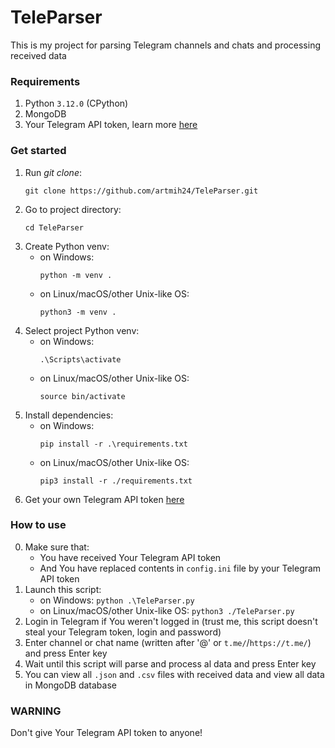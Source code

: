 # TeleParser

This is my project for parsing Telegram channels and chats and processing received data

### Requirements
1. Python `3.12.0` (CPython)
2. MongoDB
3. Your Telegram API token, learn more <a href='https://core.telegram.org/api#getting-started'>here</a>

### Get started
1. Run <i>git clone</i>: 
   ```
   git clone https://github.com/artmih24/TeleParser.git
   ```
2. Go to project directory: 
   ```
   cd TeleParser
   ```
3. Create Python venv:
   - on Windows: 
     ```
     python -m venv .
     ```
   - on Linux/macOS/other Unix-like OS: 
     ```
     python3 -m venv .
     ```
4. Select project Python venv:
   - on Windows: 
     ```
     .\Scripts\activate
     ```
   - on Linux/macOS/other Unix-like OS: 
     ```
     source bin/activate
     ```
5. Install dependencies:
   - on Windows: 
     ```
     pip install -r .\requirements.txt
     ```
   - on Linux/macOS/other Unix-like OS: 
     ```
     pip3 install -r ./requirements.txt
     ```
6. Get your own Telegram API token <a href='https://core.telegram.org/api#getting-started'>here</a>

### How to use
0. Make sure that:
   - You have received Your Telegram API token
   - And You have replaced contents in `config.ini` file by your Telegram API token
1. Launch this script:
   - on Windows: `python .\TeleParser.py`
   - on Linux/macOS/other Unix-like OS: `python3 ./TeleParser.py`
2. Login in Telegram if You weren't logged in (trust me, this script doesn't steal your Telegram token, login and password)
3. Enter channel or chat name (written after '@' or `t.me/`/`https://t.me/`) and press Enter key
4. Wait until this script will parse and process al data and press Enter key
5. You can view all `.json` and `.csv` files with received data and view all data in MongoDB database

### WARNING
Don't give Your Telegram API token to anyone!
